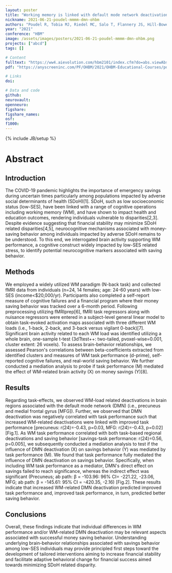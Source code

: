 ```yaml
---
layout: poster
title: "Working memory is linked with default mode network deactivation and real-world money saving behavior"
nickname: 2021-06-21-poudel-mmmm-dmn-ohbm
authors: "Poudel R, Tobia MJ, Riedel MC, Salo T, Flannery JS, Hill-Bowen LD, Laird AR, Dick AS, Parra CM, Sutherland MT"
year: "2021"
conference: "HBM"
image: /assets/images/posters/2021-06-21-poudel-mmmm-dmn-ohbm.png
projects: ["abcd"]
tags: []

# Content
fulltext: "https://ww4.aievolution.com/hbm2101/index.cfm?do=abs.viewAbs&src=ext&abs=1588"
pdf: "https://anyscreeninc.com/PF/OHBM/2021/OHBM-Educational-Courses/pdf_poster_files/Ranjita_Poudel60785c7f8a11b/Ranjita_Poudel.pdf"

# Links
doi:

# Data and code
github:
neurovault:
openneuro:
figshare:
figshare_names:
osf:
f1000:
---
```

{% include JB/setup %}

# Abstract

## Introduction

The COVID-19 pandemic highlights the importance of emergency savings during uncertain times particularly among populations impacted by adverse social determinants of health (SDoH)[1]. SDoH, such as low socioeconomic status (low-SES), have been linked with a range of cognitive operations including working memory (WM), and have shown to impact health and education outcomes, rendering individuals vulnerable to disparities[2,3]. Despite evidence suggesting that financial stability may minimize SDoH related disparities[4,5], neurocognitive mechanisms associated with money-saving behavior among individuals impacted by adverse SDoH remains to be understood. To this end, we interrogated brain activity supporting WM performance, a cognitive construct widely impacted by low-SES related stress, to identify potential neurocognitive markers associated with saving behavior.

## Methods

We employed a widely utilized WM paradigm (N-back task) and collected fMRI data from individuals (n=24, 14 females; age: 24-60 years) with low-SES (income<$20,000/yr). Participants also completed a self-report measure of cognitive failures and a financial program where their money saving behavior was tracked over a 6-month period. Following preprocessing utilizing fMRIprep[6], fMRI task regressors along with nuisance regressors were entered in a subject-level general linear model to obtain task-evoked activation maps associated with three different WM loads (i.e., 1-back, 2-back, and 3-back versus vigilant 0-back)[7]. Significant brain activity related to each WM load was identified utilizing a whole brain, one-sample t-test (3dTtest++: two-tailed, pvoxel-wise=0.001, cluster extent: 26 voxels). To assess brain-behavior relationships, we assessed Pearson's correlations between beta-coefficients extracted from identified clusters and measures of WM task performance (d-prime), self-reported cognitive failures, and real-world saving behavior. We further conducted a mediation analysis to probe if task performance (M) mediated the effect of WM-related brain activity (X) on money savings (Y)[8].

## Results

Regarding task-effects, we observed WM-load related deactivations in brain regions associated with the default mode network (DMN) (i.e., precuneus and medial frontal gyrus [MFG]). Further, we observed that DMN deactivation was negatively correlated with task performance such that increased WM-related deactivations were linked with improved task performance [precuneus: r(24)=-0.43, p=0.03, MFG: r(24)=-0.43, p=0.02] [Fig.1]. As WM task performance correlated with both task-based regional deactivations and saving behavior [savings-task performance: r(24)=0.56, p=0.005], we subsequently conducted a mediation analysis to test if the influence of DMN deactivation (X) on savings behavior (Y) was mediated by task performance (M). We found that task performance fully mediated the influence of DMN deactivation on savings behavior. Specifically, when including WM task performance as a mediator, DMN's direct effect on savings failed to reach significance, whereas the indirect effect was significant (Precuneus; ab path: β = -103.96: 96% CI= -221.22, -23.06, MFG; ab path: β = -145.61: 95% CI = -420.35, -2.16) [Fig.2]. These results indicate that increased WM-related DMN deactivation predicted improved task performance and, improved task performance, in turn, predicted better saving behavior.

## Conclusions

Overall, these findings indicate that individual differences in WM performance and/or WM-related DMN deactivation may be relevant aspects associated with successful money saving behavior. Understanding underlying brain-behavior relationships associated with savings behavior among low-SES individuals may provide principled first steps toward the development of tailored interventions aiming to increase financial stability and facilitate adaptive behavioral change for financial success aimed towards minimizing SDoH related disparity.
